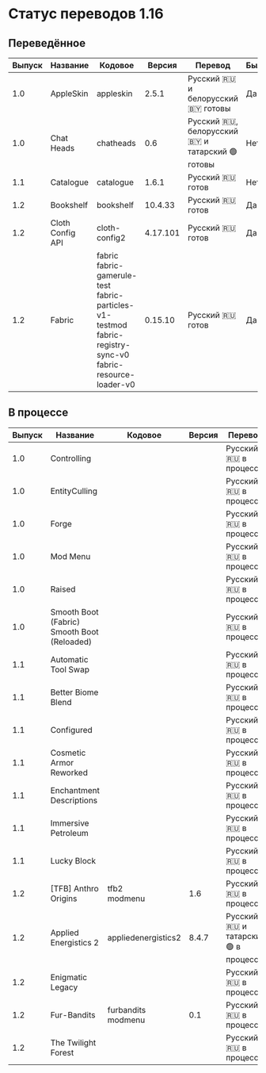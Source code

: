 # Статус переводов 1.16

## Переведённое

| Выпуск | Название         | Кодовое                                                                                                               | Версия   | Перевод                                              | Был | Качество    | Общая       |
|--------|------------------|-----------------------------------------------------------------------------------------------------------------------|----------|------------------------------------------------------|-----|-------------|-------------|
| 1.0    | AppleSkin        | appleskin                                                                                                             | 2.5.1    | Русский 🇷🇺 и белорусский 🇧🇾 готовы               | Да  | 💯 8.5.2024 | 📰 8.5.2024 |
| 1.0    | Chat Heads       | chatheads                                                                                                             | 0.6      | Русский 🇷🇺, белорусский 🇧🇾 и татарский 🟢 готовы | Нет | 💯 8.5.2024 | 📰 8.5.2024 |
| 1.1    | Catalogue        | catalogue                                                                                                             | 1.6.1    | Русский 🇷🇺 готов                                   | Нет | 💯 8.5.2024 | 📰 8.5.2024 |
| 1.2    | Bookshelf        | bookshelf                                                                                                             | 10.4.33  | Русский 🇷🇺 готов                                   | Да  | 💯 8.5.2024 | 📰 8.5.2024 |
| 1.2    | Cloth Config API | cloth-config2                                                                                                         | 4.17.101 | Русский 🇷🇺 готов                                   | Да  | 💯 8.5.2024 | 📰 8.5.2024 |
| 1.2    | Fabric           | fabric<br>fabric-gamerule-test<br>fabric-particles-v1-testmod<br>fabric-registry-sync-v0<br>fabric-resource-loader-v0 | 0.15.10  | Русский 🇷🇺 готов                                   | Да  | 💯 8.5.2024 | 📰 8.5.2024 |

## В процессе

| Выпуск | Название                                       | Кодовое               | Версия | Перевод                                | Был | Качество | Общая |
|--------|------------------------------------------------|-----------------------|--------|----------------------------------------|-----|----------|-------|
| 1.0    | Controlling                                    |                       |        | Русский 🇷🇺 в процессе                |
| 1.0    | EntityCulling                                  |                       |        | Русский 🇷🇺 в процессе                |
| 1.0    | Forge                                          |                       |        | Русский 🇷🇺 в процессе                |
| 1.0    | Mod Menu                                       |                       |        | Русский 🇷🇺 в процессе                |
| 1.0    | Raised                                         |                       |        | Русский 🇷🇺 в процессе                |
| 1.0    | Smooth Boot (Fabric)<br>Smooth Boot (Reloaded) |                       |        | Русский 🇷🇺 в процессе                |
| 1.1    | Automatic Tool Swap                            |                       |        | Русский 🇷🇺 в процессе                |
| 1.1    | Better Biome Blend                             |                       |        | Русский 🇷🇺 в процессе                |
| 1.1    | Configured                                     |                       |        | Русский 🇷🇺 в процессе                |
| 1.1    | Cosmetic Armor Reworked                        |                       |        | Русский 🇷🇺 в процессе                |
| 1.1    | Enchantment Descriptions                       |                       |        | Русский 🇷🇺 в процессе                |
| 1.1    | Immersive Petroleum                            |                       |        | Русский 🇷🇺 в процессе                |
| 1.1    | Lucky Block                                    |                       |        | Русский 🇷🇺 в процессе                |
| 1.2    | [TFB] Anthro Origins                           | tfb2<br>modmenu       | 1.6    | Русский 🇷🇺 в процессе                |
| 1.2    | Applied Energistics 2                          | appliedenergistics2   | 8.4.7  | Русский 🇷🇺 и татарский 🟢 в процессе |
| 1.2    | Enigmatic Legacy                               |                       |        | Русский 🇷🇺 в процессе                |
| 1.2    | Fur-Bandits                                    | furbandits<br>modmenu | 0.1    | Русский 🇷🇺 в процессе                |
| 1.2    | The Twilight Forest                            |                       |        | Русский 🇷🇺 в процессе                |